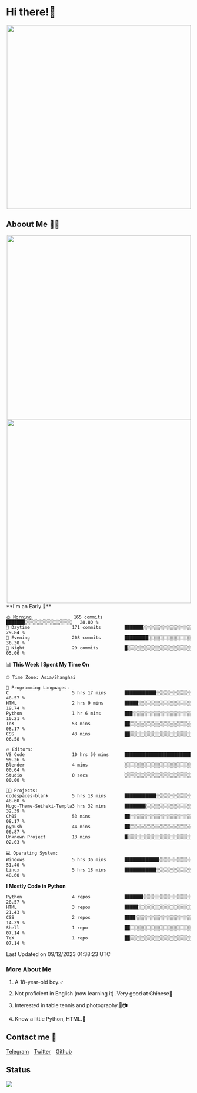 # Hi there!🎉

<div align=center><img src="https://count.getloli.com/get/@Cicada000?theme=moebooru" width=500px></div>

## Aboout Me 👀💦

<div align=center>
<img src="https://github-readme-stats.vercel.app/api?username=Cicada000&show_icons=true&theme=tokyonight" width=500px>
<br>
<img src="https://github-readme-stats.vercel.app/api/top-langs/?username=Cicada000&show_icons=true&theme=tokyonight&layout=compact" width=500px>
</div>
<!--START_SECTION:waka-->
**I'm an Early 🐤** 

```text
🌞 Morning                165 commits         ███████░░░░░░░░░░░░░░░░░░   28.80 % 
🌆 Daytime                171 commits         ███████░░░░░░░░░░░░░░░░░░   29.84 % 
🌃 Evening                208 commits         █████████░░░░░░░░░░░░░░░░   36.30 % 
🌙 Night                  29 commits          █░░░░░░░░░░░░░░░░░░░░░░░░   05.06 % 
```


📊 **This Week I Spent My Time On** 

```text
🕑︎ Time Zone: Asia/Shanghai

💬 Programming Languages: 
C                        5 hrs 17 mins       ████████████░░░░░░░░░░░░░   48.57 % 
HTML                     2 hrs 9 mins        █████░░░░░░░░░░░░░░░░░░░░   19.74 % 
Python                   1 hr 6 mins         ███░░░░░░░░░░░░░░░░░░░░░░   10.21 % 
TeX                      53 mins             ██░░░░░░░░░░░░░░░░░░░░░░░   08.17 % 
CSS                      43 mins             ██░░░░░░░░░░░░░░░░░░░░░░░   06.58 % 

🔥 Editors: 
VS Code                  10 hrs 50 mins      █████████████████████████   99.36 % 
Blender                  4 mins              ░░░░░░░░░░░░░░░░░░░░░░░░░   00.64 % 
Studio                   0 secs              ░░░░░░░░░░░░░░░░░░░░░░░░░   00.00 % 

🐱‍💻 Projects: 
codespaces-blank         5 hrs 18 mins       ████████████░░░░░░░░░░░░░   48.60 % 
Hugo-Theme-Seiheki-Templa3 hrs 32 mins       ████████░░░░░░░░░░░░░░░░░   32.39 % 
Ch05                     53 mins             ██░░░░░░░░░░░░░░░░░░░░░░░   08.17 % 
pypush                   44 mins             ██░░░░░░░░░░░░░░░░░░░░░░░   06.87 % 
Unknown Project          13 mins             █░░░░░░░░░░░░░░░░░░░░░░░░   02.03 % 

💻 Operating System: 
Windows                  5 hrs 36 mins       █████████████░░░░░░░░░░░░   51.40 % 
Linux                    5 hrs 18 mins       ████████████░░░░░░░░░░░░░   48.60 % 
```

**I Mostly Code in Python** 

```text
Python                   4 repos             ███████░░░░░░░░░░░░░░░░░░   28.57 % 
HTML                     3 repos             █████░░░░░░░░░░░░░░░░░░░░   21.43 % 
CSS                      2 repos             ████░░░░░░░░░░░░░░░░░░░░░   14.29 % 
Shell                    1 repo              ██░░░░░░░░░░░░░░░░░░░░░░░   07.14 % 
TeX                      1 repo              ██░░░░░░░░░░░░░░░░░░░░░░░   07.14 % 
```




 Last Updated on 09/12/2023 01:38:23 UTC
<!--END_SECTION:waka-->

### More About Me

1. A 18-year-old boy.♂

2. Not proficient in English (now learning it) .~~Very good at Chinese~~🤣

3. Interested in table tennis and photography.🏓📷

4. Know a little Python, HTML.🐍


## Contact me 💬

[Telegram](https://t.me/CicadaLYW)&emsp;[Twitter](https://twitter.com/Cicada0001)&emsp;[Github](https://github.com/Cicada000)

## Status
<img src="https://weather-icon.journeyad.repl.co/@hangzhou?v=1" align="left">







